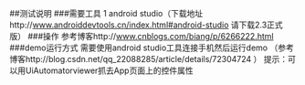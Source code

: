 ﻿##测试说明
###需要工具 
1 android studio（下载地址http://www.androiddevtools.cn/index.html#android-studio  请下载2.3正式版）
###操作
参考博客http://www.cnblogs.com/biang/p/6266222.html
###demo运行方式
需要使用android studio工具连接手机然后运行demo （参考博客http://blog.csdn.net/qq_22088285/article/details/72304724
）
提示：可以用UiAutomatorviewer抓去App页面上的控件属性
